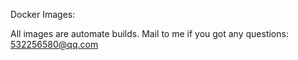 Docker Images:

All images are automate builds. Mail to me if you got any questions: 532256580@qq.com
